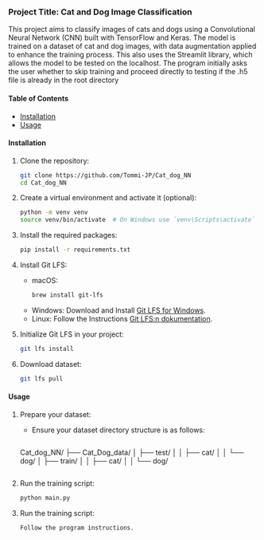 ### Project Title: Cat and Dog Image Classification

This project aims to classify images of cats and dogs using a Convolutional Neural Network (CNN) built with TensorFlow and Keras. The model is trained on a dataset of cat and dog images, with data augmentation applied to enhance the training process. This also uses the Streamlit library, which allows the model to be tested on the localhost. The program initially asks the user whether to skip training and proceed directly to testing if the .h5 file is already in the root directory

#### Table of Contents

- [Installation](#installation)
- [Usage](#usage)

#### Installation

1. Clone the repository:
    ```bash
    git clone https://github.com/Tommi-JP/Cat_dog_NN
    cd Cat_dog_NN
    ```
2. Create a virtual environment and activate it (optional):
    ```bash
    python -m venv venv
    source venv/bin/activate  # On Windows use `venv\Scripts\activate`
    ```
3. Install the required packages:
    ```bash
    pip install -r requirements.txt
    ```

4. Install Git LFS:
    - macOS:
      ```bash
      brew install git-lfs
      ```
    - Windows: Download and Install [Git LFS for Windows](https://git-lfs.github.com/).
    - Linux: Follow the Instructions [Git LFS:n dokumentation](https://github.com/git-lfs/git-lfs/wiki/Installation).

5. Initialize Git LFS in your project:
    ```bash
    git lfs install
    ```

6. Download dataset:
    ```bash
    git lfs pull
    ```

#### Usage

1. Prepare your dataset:
    - Ensure your dataset directory structure is as follows:
      ```
    Cat_dog_NN/
    ├── Cat_Dog_data/
    │   ├── test/
    │   │   ├── cat/
    │   │   └── dog/
    │   ├── train/
    │   │   ├── cat/
    │   │   └── dog/
      ```

2. Run the training script:
    ```bash
    python main.py
    ```

3. Run the training script:
    ```bash
    Follow the program instructions.
    ```